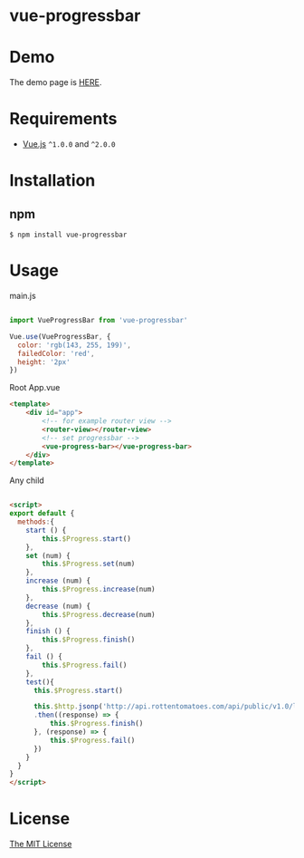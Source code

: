 # vue-progressbar

# Demo

The demo page is [HERE](http://hilongjw.github.io/vue-progressbar/index.html).

# Requirements

- [Vue.js](https://github.com/yyx990803/vue) `^1.0.0` and `^2.0.0`

# Installation

## npm

```shell
$ npm install vue-progressbar
```

# Usage

main.js

```javascript

import VueProgressBar from 'vue-progressbar'

Vue.use(VueProgressBar, {
  color: 'rgb(143, 255, 199)',
  failedColor: 'red',
  height: '2px'
})

```

Root App.vue

```html
<template>
    <div id="app">
        <!-- for example router view -->
        <router-view></router-view>
        <!-- set progressbar -->
        <vue-progress-bar></vue-progress-bar>
    </div>
</template>
```

Any child 

```html

<script>
export default {
  methods:{
    start () {
        this.$Progress.start()
    },
    set (num) {
        this.$Progress.set(num)
    },
    increase (num) {
        this.$Progress.increase(num)
    },
    decrease (num) {
        this.$Progress.decrease(num)
    },
    finish () {
        this.$Progress.finish()
    },
    fail () {
        this.$Progress.fail()
    },
    test(){
      this.$Progress.start()

      this.$http.jsonp('http://api.rottentomatoes.com/api/public/v1.0/lists/movies/in_theaters.json?apikey=7waqfqbprs7pajbz28mqf6vz')
      .then((response) => {
          this.$Progress.finish()
      }, (response) => {
          this.$Progress.fail()
      })
    }
  }
}
</script>

```

# License

[The MIT License](http://opensource.org/licenses/MIT)

